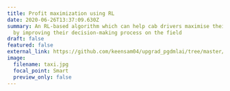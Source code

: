 ```yaml
---
title: Profit maximization using RL
date: 2020-06-26T13:37:09.630Z
summary: An RL-based algorithm which can help cab drivers maximise their profits
  by improving their decision-making process on the field
draft: false
featured: false
external_link: https://github.com/keensam04/upgrad_pgdmlai/tree/master/SuperCabs
image:
  filename: taxi.jpg
  focal_point: Smart
  preview_only: false
---
```

